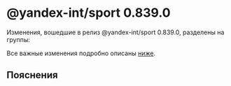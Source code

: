 # @yandex-int/sport 0.839.0

<!-- ЧЕЛОВЕЧЕСКОЕ ВСТУПЛЕНИЕ -->

Изменения, вошедшие в релиз @yandex-int/sport 0.839.0, разделены на группы:

Все важные изменения подробно описаны [ниже](#Пояснения).

## Пояснения

